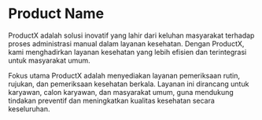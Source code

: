 # Product Name

ProductX adalah solusi inovatif yang lahir dari keluhan masyarakat terhadap proses administrasi manual dalam layanan kesehatan. Dengan ProductX, kami menghadirkan layanan kesehatan yang lebih efisien dan terintegrasi untuk masyarakat umum.

Fokus utama ProductX adalah menyediakan layanan pemeriksaan rutin, rujukan, dan pemeriksaan kesehatan berkala. Layanan ini dirancang untuk karyawan, calon karyawan, dan masyarakat umum, guna mendukung tindakan preventif dan meningkatkan kualitas kesehatan secara keseluruhan.
